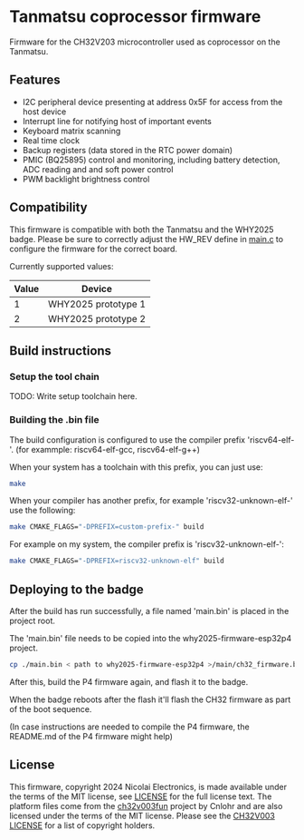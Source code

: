 # Tanmatsu coprocessor firmware

Firmware for the CH32V203 microcontroller used as coprocessor on the Tanmatsu.

## Features

- I2C peripheral device presenting at address 0x5F for access from the host device
- Interrupt line for notifying host of important events
- Keyboard matrix scanning
- Real time clock
- Backup registers (data stored in the RTC power domain)
- PMIC (BQ25895) control and monitoring, including battery detection, ADC reading and and soft power control
- PWM backlight brightness control

## Compatibility

This firmware is compatible with both the Tanmatsu and the WHY2025 badge. Please be sure to correctly adjust the HW_REV define in [main.c](main.c) to configure the firmware for the correct board.

Currently supported values:

| Value | Device              |
|-------|---------------------|
| 1     | WHY2025 prototype 1 |
| 2     | WHY2025 prototype 2 |

## Build instructions

### Setup the tool chain

TODO: Write setup toolchain here.

### Building the .bin file

The build configuration is configured to use the compiler prefix 'riscv64-elf-'. 
(for exammple: riscv64-elf-gcc, riscv64-elf-g++)

When your system has a toolchain with this prefix, you can just use:

```bash
make
```

When your compiler has another prefix, for example 'riscv32-unknown-elf-' use the following:

```bash
make CMAKE_FLAGS="-DPREFIX=custom-prefix-" build
```

For example on my system, the compiler prefix is 'riscv32-unknown-elf-':

```bash
make CMAKE_FLAGS="-DPREFIX=riscv32-unknown-elf" build
```

## Deploying to the badge

After the build has run successfully, a file named 'main.bin' is placed in the project root.

The 'main.bin' file needs to be copied into the why2025-firmware-esp32p4 project.

```bash
cp ./main.bin < path to why2025-firmware-esp32p4 >/main/ch32_firmware.bin'
```

After this, build the P4 firmware again, and flash it to the badge.

When the badge reboots after the flash it'll flash the CH32 firmware as part of the boot sequence.

(In case instructions are needed to compile the P4 firmware, the README.md of the P4 firmware might help)

## License

This firmware, copyright 2024 Nicolai Electronics, is made available under the terms of the MIT license, see [LICENSE](LICENSE) for the full license text. The platform files come from the [ch32v003fun](https://github.com/cnlohr/ch32v003fun) project by Cnlohr and are also licensed under the terms of the MIT license. Please see the [CH32V003 LICENSE](src/platform/LICENSE) for a list of copyright holders.
